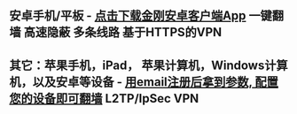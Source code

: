 ## 安卓手机/平板 - [点击下载金刚安卓客户端App](https://myfasttrack.org/midman/dl_an_1358.php) 一键翻墙 高速隐蔽 多条线路 基于HTTPS的VPN

## 其它：苹果手机，iPad， 苹果计算机，Windows计算机，以及安卓等设备 - [用email注册后拿到参数, 配置您的设备即可翻墙](https://github.com/a2zitpro/k/blob/master/README.md) L2TP/IpSec VPN
